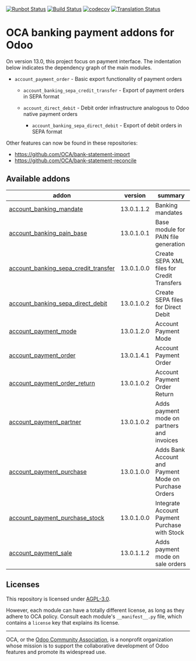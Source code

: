 [![Runbot Status](https://runbot.odoo-community.org/runbot/badge/flat/173/13.0.svg)](https://runbot.odoo-community.org/runbot/repo/github-com-oca-bank-payment-173)
[![Build Status](https://travis-ci.com/OCA/bank-payment.svg?branch=13.0)](https://travis-ci.com/OCA/bank-payment)
[![codecov](https://codecov.io/gh/OCA/bank-payment/branch/13.0/graph/badge.svg)](https://codecov.io/gh/OCA/bank-payment)
[![Translation Status](https://translation.odoo-community.org/widgets/bank-payment-13-0/-/svg-badge.svg)](https://translation.odoo-community.org/engage/bank-payment-13-0/?utm_source=widget)

<!-- /!\ do not modify above this line -->

# OCA banking payment addons for Odoo

On version 13.0, this project focus on payment interface.
The indentation below indicates the dependency graph of the main modules.

-  `account_payment_order` - Basic export functionality of payment orders

    - `account_banking_sepa_credit_transfer` - Export of payment orders in SEPA format

    - `account_direct_debit` - Debit order infrastructure analogous to Odoo native payment orders

        - `account_banking_sepa_direct_debit` - Export of debit orders in SEPA format

Other features can now be found in these repositories:

 * https://github.com/OCA/bank-statement-import
 * https://github.com/OCA/bank-statement-reconcile

<!-- /!\ do not modify below this line -->

<!-- prettier-ignore-start -->

[//]: # (addons)

Available addons
----------------
addon | version | summary
--- | --- | ---
[account_banking_mandate](account_banking_mandate/) | 13.0.1.1.2 | Banking mandates
[account_banking_pain_base](account_banking_pain_base/) | 13.0.1.0.1 | Base module for PAIN file generation
[account_banking_sepa_credit_transfer](account_banking_sepa_credit_transfer/) | 13.0.1.0.0 | Create SEPA XML files for Credit Transfers
[account_banking_sepa_direct_debit](account_banking_sepa_direct_debit/) | 13.0.1.0.2 | Create SEPA files for Direct Debit
[account_payment_mode](account_payment_mode/) | 13.0.1.2.0 | Account Payment Mode
[account_payment_order](account_payment_order/) | 13.0.1.4.1 | Account Payment Order
[account_payment_order_return](account_payment_order_return/) | 13.0.1.0.2 | Account Payment Order Return
[account_payment_partner](account_payment_partner/) | 13.0.1.0.2 | Adds payment mode on partners and invoices
[account_payment_purchase](account_payment_purchase/) | 13.0.1.0.0 | Adds Bank Account and Payment Mode on Purchase Orders
[account_payment_purchase_stock](account_payment_purchase_stock/) | 13.0.1.0.0 | Integrate Account Payment Purchase with Stock
[account_payment_sale](account_payment_sale/) | 13.0.1.1.2 | Adds payment mode on sale orders

[//]: # (end addons)

<!-- prettier-ignore-end -->

## Licenses

This repository is licensed under [AGPL-3.0](LICENSE).

However, each module can have a totally different license, as long as they adhere to OCA
policy. Consult each module's `__manifest__.py` file, which contains a `license` key
that explains its license.

----

OCA, or the [Odoo Community Association](http://odoo-community.org/), is a nonprofit
organization whose mission is to support the collaborative development of Odoo features
and promote its widespread use.

